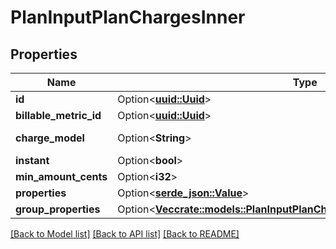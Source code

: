 # PlanInputPlanChargesInner

## Properties

Name | Type | Description | Notes
------------ | ------------- | ------------- | -------------
**id** | Option<[**uuid::Uuid**](uuid::Uuid.md)> |  | [optional]
**billable_metric_id** | Option<[**uuid::Uuid**](uuid::Uuid.md)> |  | [optional]
**charge_model** | Option<**String**> | Charge model type | [optional]
**instant** | Option<**bool**> |  | [optional]
**min_amount_cents** | Option<**i32**> |  | [optional]
**properties** | Option<[**serde_json::Value**](.md)> |  | [optional]
**group_properties** | Option<[**Vec<crate::models::PlanInputPlanChargesInnerGroupPropertiesInner>**](PlanInput_plan_charges_inner_group_properties_inner.md)> |  | [optional]

[[Back to Model list]](../README.md#documentation-for-models) [[Back to API list]](../README.md#documentation-for-api-endpoints) [[Back to README]](../README.md)


